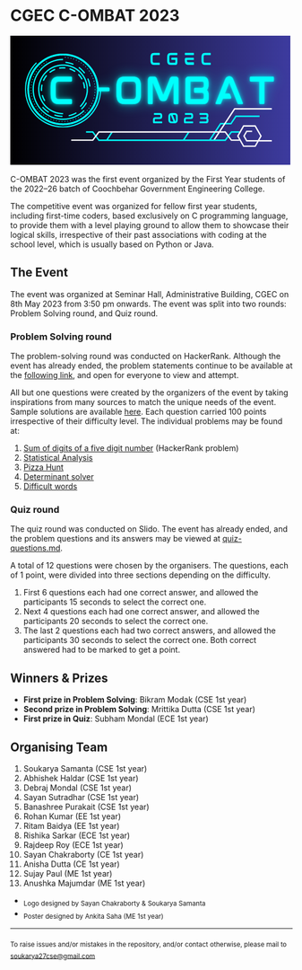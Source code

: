 # CGEC C-OMBAT 2023

![C-OMBAT 2023 logo](https://github.com/soukarya27cse/CGEC-COMBAT-2023/blob/main/assets/Combat%202023%20logo%20%28rectangular%20with%20background%29.png?raw=true)

C-OMBAT 2023 was the first event organized by the First Year students of the 2022–26 batch of Coochbehar Government Engineering College.

The competitive event was organized for fellow first year students, including first-time coders, based exclusively on C programming language, to provide them with a level playing ground to allow them to showcase their logical skills, irrespective of their past associations with coding at the school level, which is usually based on Python or Java.

## The Event
The event was organized at Seminar Hall, Administrative Building, CGEC on 8th May 2023 from 3:50 pm onwards. The event was split into two rounds: Problem Solving round, and Quiz round.

### Problem Solving round
The problem-solving round was conducted on HackerRank. Although the event has already ended, the problem statements continue to be available at the [following link](https://www.hackerrank.com/cgec-com23), and open for everyone to view and attempt.

All but one questions were created by the organizers of the event by taking inspirations from many sources to match the unique needs of the event. Sample solutions are available [here](https://github.com/soukarya27cse/CGEC-COMBAT-2023/tree/main/problem-solving-solutions). Each question carried 100 points irrespective of their difficulty level. The individual problems may be found at:
1. [Sum of digits of a five digit number](https://www.hackerrank.com/contests/cgec-com23/challenges/sum-of-digits-of-a-five-digit-number) (HackerRank problem)
2. [Statistical Analysis](https://www.hackerrank.com/contests/cgec-com23/challenges/statistical-analysis-com23)
3. [Pizza Hunt](https://www.hackerrank.com/contests/cgec-com23/challenges/pizza-hunt-com23)
4. [Determinant solver](https://www.hackerrank.com/contests/cgec-com23/challenges/determinant-solver-com23)
5. [Difficult words](https://www.hackerrank.com/contests/cgec-com23/challenges/difficult-words-com23)

### Quiz round
The quiz round was conducted on Slido. The event has already ended, and the problem questions and its answers may be viewed at [quiz-questions.md](https://github.com/soukarya27cse/CGEC-COMBAT-2023/blob/main/quiz-questions.md).

A total of 12 questions were chosen by the organisers. The questions, each of 1 point, were divided into three sections depending on the difficulty.
1. First 6 questions each had one correct answer, and allowed the participants 15 seconds to select the correct one.
2. Next 4 questions each had one correct answer, and allowed the participants 20 seconds to select the correct one.
3. The last 2 questions each had two correct answers, and allowed the participants 30 seconds to select the correct one. Both correct answered had to be marked to get a point.

## Winners & Prizes
- **First prize in Problem Solving**: Bikram Modak (CSE 1st year)
- **Second prize in Problem Solving**: Mrittika Dutta (CSE 1st year)
- **First prize in Quiz**: Subham Mondal (ECE 1st year)

## Organising Team
1. Soukarya Samanta (CSE 1st year)
2. Abhishek Haldar (CSE 1st year)
3. Debraj Mondal (CSE 1st year)
4. Sayan Sutradhar (CSE 1st year)
5. Banashree Purakait (CSE 1st year)
6. Rohan Kumar (EE 1st year)
7. Ritam Baidya (EE 1st year)
8. Rishika Sarkar (ECE 1st year)
9. Rajdeep Roy (ECE 1st year)
10. Sayan Chakraborty (CE 1st year)
11. Anisha Dutta (CE 1st year)
12. Sujay Paul (ME 1st year)
13. Anushka Majumdar (ME 1st year)

- <sub>Logo designed by Sayan Chakraborty & Soukarya Samanta<sub/>
- <sub>Poster designed by Ankita Saha (ME 1st year)</sub>

----
<sub>To raise issues and/or mistakes in the repository, and/or contact otherwise, please mail to [soukarya27cse@gmail.com](mailto:soukarya27cse@gmail.com)</sub>
